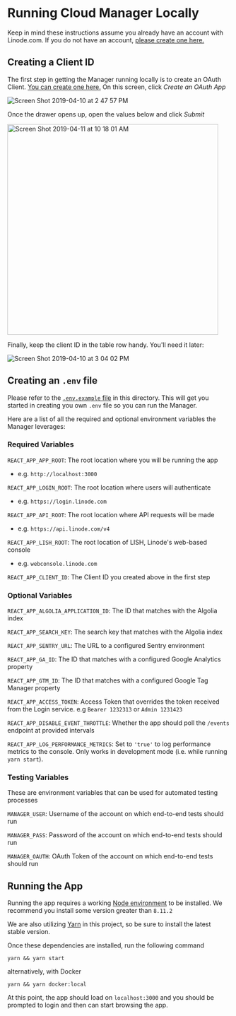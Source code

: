 # Running Cloud Manager Locally

Keep in mind these instructions assume you already have an account with Linode.com. If you do not have an account, [please create one here.](https://login.linode.com/signup)

## Creating a Client ID

The first step in getting the Manager running locally is to create an OAuth Client.
[You can create one here.](https://cloud.linode.com/profile/clients) On this screen, click _Create an OAuth App_

![Screen Shot 2019-04-10 at 2 47 57 PM](https://user-images.githubusercontent.com/7387001/55906071-69899f80-5ba1-11e9-85cd-bfd1a5e90eb8.png)

Once the drawer opens up, open the values below and click _Submit_

<img width="477" alt="Screen Shot 2019-04-11 at 10 18 01 AM" src="https://user-images.githubusercontent.com/7387001/55964735-3992d880-5c43-11e9-9975-4b22c52b3115.png">

Finally, keep the client ID in the table row handy. You'll need it later:

![Screen Shot 2019-04-10 at 3 04 02 PM](https://user-images.githubusercontent.com/7387001/55906313-fc2a3e80-5ba1-11e9-8f8a-6323649c301d.png)


## Creating an `.env` file

Please refer to the [`.env.example` file](.env.example) in this directory. This will get you started in creating you own `.env` file so you can run the Manager.

Here are a list of all the required and optional environment variables the Manager leverages:

### Required Variables

`REACT_APP_APP_ROOT`: The root location where you will be running the app
* e.g. `http://localhost:3000`

`REACT_APP_LOGIN_ROOT`: The root location where users will authenticate
* e.g. `https://login.linode.com`

`REACT_APP_API_ROOT`: The root location where API requests will be made
* e.g. `https://api.linode.com/v4`

`REACT_APP_LISH_ROOT`: The root location of LISH, Linode's web-based console
* e.g. `webconsole.linode.com`

`REACT_APP_CLIENT_ID`: The Client ID you created above in the first step


### Optional Variables

`REACT_APP_ALGOLIA_APPLICATION_ID`: The ID that matches with the Algolia index

`REACT_APP_SEARCH_KEY`: The search key that matches with the Algolia index

`REACT_APP_SENTRY_URL`: The URL to a configured Sentry environment

`REACT_APP_GA_ID`: The ID that matches with a configured Google Analytics property

`REACT_APP_GTM_ID`: The ID that matches with a configured Google Tag Manager property

`REACT_APP_ACCESS_TOKEN`: Access Token that overrides the token received from the Login service.
e.g `Bearer 1232313` or `Admin 1231423`

`REACT_APP_DISABLE_EVENT_THROTTLE`: <Boolean> Whether the app should poll the `/events` endpoint at provided intervals

`REACT_APP_LOG_PERFORMANCE_METRICS`: Set to `'true'` to log performance metrics to the console. Only works in development mode (i.e. while running `yarn start`).

### Testing Variables

These are environment variables that can be used for automated testing processes

`MANAGER_USER`: Username of the account on which end-to-end tests should run

`MANAGER_PASS`: Password of the account on which end-to-end tests should run

`MANAGER_OAUTH`: OAuth Token of the account on which end-to-end tests should run

## Running the App

Running the app requires a working [Node environment](https://nodejs.org/en/) to be installed. We recommend you
install some version greater than `8.11.2`

We are also utilizing [Yarn](https://www.google.com/search?q=yarn&oq=yarn&aqs=chrome..69i57j69i60l2j69i61j69i59l2.520j0j7&sourceid=chrome&ie=UTF-8) in this project, so be sure to install the latest stable version.

Once these dependencies are installed, run the following command

`yarn && yarn start`

alternatively, with Docker

`yarn && yarn docker:local`

At this point, the app should load on `localhost:3000` and you should be prompted to login and then can start browsing the app.

